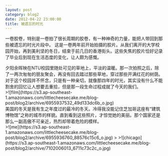 ```yaml
---
layout: post
category: blog2
date: 2012-04-22 23:00:00
title: 被遗忘的时光
---
```


一卷胶卷，特别是一卷拍了很长周期的胶卷，有一种神奇的力量，能把人带回到那些被遗忘的时光片段中。 这是一卷两年前开始拍摄的胶片。从我们离开的大学校园开始，再到美利坚的冬日，结束于前几日的香港街头。这些失焦的胶片恰好记录了毕业后到现在生活态度的变化，让人颇为感慨。

<figcaption>
夕阳余晖映在NTU校园里随处可见的草地上，平淡的温暖。那一次拍照之后，除了一两次匆匆的朋友聚会，再没有回去踏过那些草地，穿过那些开满红花的树荫。对于这个校园并不怀念，只是有一种亲切，就像那四年的时光，其实没有什么不能割舍的回忆让人想要去重拾，但是那一段生命过程成就了今天的我们。
</figcaption>
>![film](https://s3.ap-southeast-1.amazonaws.com/littlecheesecake.me/blog-post/blog2/archive/6955937532_49d133dc6b_o.jpg)

<figcaption>
美国的冬天是我有生之年度过的最冷的冬天。冷得我没能记住芝加哥这座有“建筑博物馆”之称的城市的样貌。直到看到这些照片，才惊觉她的美丽。那个国家还是那么一副高傲不可亲近，热烈却带着危险的模样。
</figcaption>
>![me](https://s3.ap-southeast-1.amazonaws.com/littlecheesecake.me/blog-post/blog2/archive/6955936760_88576c15c6_o.jpg)
>
>![chicago](https://s3.ap-southeast-1.amazonaws.com/littlecheesecake.me/blog-post/blog2/archive/7102006013_6711c73c2c_o.jpg)